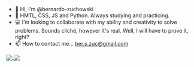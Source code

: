 - 👋 Hi, I’m @bernardo-zuchowski
- 🌱 HMTL, CSS, JS and Python. Always studying and practicing.
- 💻 I’m looking to collaborate with my ability and creativity to solve problems. Sounds cliché, however it's real. Well, I will have to prove it, right?
- 📫 How to contact me... ber.s.zuc@gmail.com


<a href="https://github.com/bernardo-zuchowski/github-readme-stats">
  <img align="center" src="https://github-readme-stats.vercel.app/api?username=bernardo-zuchowski&show_icons=true&hide_border=true&hide_title=true" />
</a>
<a href="https://github.com/bernardo-zuchowski/convoychat">
  <img align="center" src="https://github-readme-stats.vercel.app/api/top-langs/?username=bernardo-zuchowski&hide=html&layout=compact&hide_border=true" />
</a>
